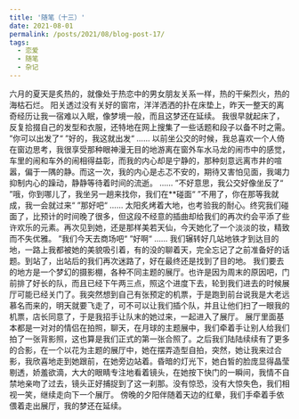 ```yaml
---
title: '随笔（十三）'
date: 2021-08-01
permalink: /posts/2021/08/blog-post-17/
tags:
  - 恋爱
  - 随笔
  - 杂记
---
```


六月的夏天是炙热的，就像处于热恋中的男女朋友关系一样，热的干柴烈火，热的海枯石烂。
阳关透过没有关好的窗帘，洋洋洒洒的扑在床垫上，昨天一整天的离奇经历让我一宿难以入眠，像梦境一般，而且这梦还在延续。
我很早就起床了，反复拾掇自己的发型和衣服，还特地在网上搜集了一些话题和段子以备不时之需。
”你可以出发了“
”好的，我这就出发“
……
以前坐公交的时候，我总喜欢一个人倚在窗边思考，我很享受那种眼神漫无目的地游离在窗外车水马龙的闹市中的感觉，车里的闹和车外的闹相得益彰，而我的内心却是宁静的，那种刻意远离市井的喧嚣，偏于一隅的静。而这一次，我的内心是忐忑不安的，期待又害怕见面，我竭力抑制内心的躁动，静静等待着时间的流逝。
……
”不好意思，我公交好像坐反了“
”哦，你到哪儿了，我坐另一趟来找你，我们在**碰面“
”不用了，你在那等我就成，我一会就过来“
”那好吧“
……
太阳炙烤着大地，也考验我的耐心。终究我们碰面了，比预计的时间晚了很多，但这段不经意的插曲却给我们的再次约会平添了些许欢乐的元素。再次见到她，还是那样美若天仙，今天她化了一个淡淡的妆，精致而不失优雅。
”我们今天去商场吧“
”好啊“
……
我们辗转好几站地铁才到达目的地，一路上我都被她的美貌吸引着，有的没的聊着天，完全忘记了之前准备好的话题。到站了，出站后的我们再次迷路了，好在最终还是找到了目的地。
我们要去的地方是一个梦幻的摄影棚，各种不同主题的展厅。也许是因为周末的原因吧，门前排了好长的队，而且已经下午两三点，照这个进度下去，轮到我们进去的时候展厅可能已经关门了。我突然想到自己有张预定的机票，于是跑到前台说我是大老远慕名而来的，明天就要飞走了，可不可以让我们插个队，并且让他们扫了一眼我的机票，店长同意了，于是我招手让队末的她过来，一起进入了展厅。
展厅里面基本都是一对对的情侣在拍照，聊天，在月球的主题展中，我们牵着手让别人给我们拍了一张背影照，这也算是我们正式的第一张合照了。之后我们陆陆续续有了更多的合影，在一个以花为主题的展厅中，她在摆弄造型自拍，突然，她让我来过合影，我欣喜地走到她跟前，在她旁边站着。昏暗的灯光下，她白皙的脸庞显得晶莹剔透，娇羞欲滴，大大的眼睛专注地看着镜头，在她按下快门的一瞬间，我情不自禁地亲吻了过去，镜头正好捕捉到了这一刹那。没有惊恐，没有大惊失色，我们相视一笑，继续走向下一个展厅。
傍晚的夕阳伴随着天边的红晕，我们手牵着手依偎着走出展厅，我的梦还在延续。
